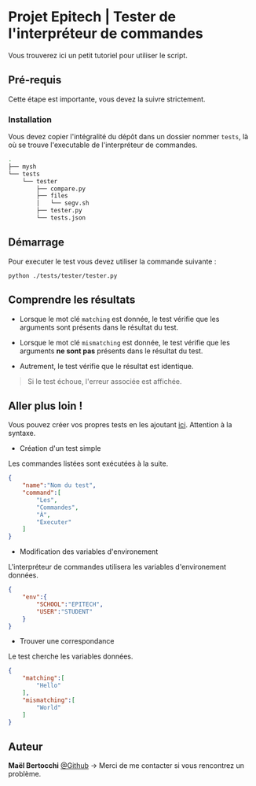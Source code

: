 # Projet Epitech | Tester de l'interpréteur de commandes

Vous trouverez ici un petit tutoriel pour utiliser le script.

## Pré-requis

Cette étape est importante, vous devez la suivre strictement.

### Installation

Vous devez copier l'intégralité du dépôt dans un dossier nommer `tests`, là
où se trouve l'executable de l'interpréteur de commandes.

```bash
.
├── mysh
└── tests
    └── tester
        ├── compare.py
        ├── files
        │   └── segv.sh
        ├── tester.py
        └── tests.json
```

## Démarrage

Pour executer le test vous devez utiliser la commande suivante :
```
python ./tests/tester/tester.py
```

## Comprendre les résultats

* Lorsque le mot clé `matching` est donnée, le test vérifie que les arguments
sont présents dans le résultat du test.

* Lorsque le mot clé `mismatching` est donnée, le test vérifie que les
arguments __ne sont pas__ présents dans le résultat du test.

* Autrement, le test vérifie que le résultat est identique.

> Si le test échoue, l'erreur associée est affichée.

## Aller plus loin !

Vous pouvez créer vos propres tests en les ajoutant [ici](./tests.json).
Attention à la syntaxe.

* Création d'un test simple

Les commandes listées sont exécutées à la suite.

```json
{
    "name":"Nom du test",
    "command":[
        "Les",
        "Commandes",
        "À",
        "Executer"
    ]
}
```

* Modification des variables d'environement

L'interpréteur de commandes utilisera les variables d'environement données.

```json
{
    "env":{
        "SCHOOL":"EPITECH",
        "USER":"STUDENT"
    }
}
```

* Trouver une correspondance

Le test cherche les variables données.

```json
{
    "matching":[
        "Hello"
    ],
    "mismatching":[
        "World"
    ]
}
```

## Auteur

**Maël Bertocchi** [@Github](https://github.com/maelbth) → Merci de me
contacter si vous rencontrez un problème.
